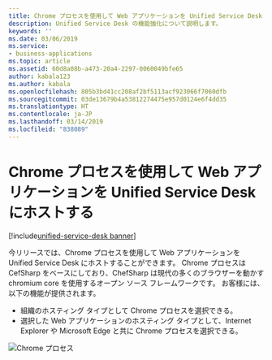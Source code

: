 ```yaml
---
title: Chrome プロセスを使用して Web アプリケーションを Unified Service Desk にホストする
description: Unified Service Desk の機能強化について説明します。
keywords: ''
ms.date: 03/06/2019
ms.service:
- business-applications
ms.topic: article
ms.assetid: 60d8a08b-a473-20a4-2297-0060049bfe65
author: kabala123
ms.author: kabala
ms.openlocfilehash: 805b3bd41cc208af2bf5113acf923066f7060dfb
ms.sourcegitcommit: 03de13679b4a53812274475e957d0124e6f4dd35
ms.translationtype: HT
ms.contentlocale: ja-JP
ms.lasthandoff: 03/14/2019
ms.locfileid: "838089"
---
```

#  <a name="use-chrome-process-to-host-web-applications-in-unified-service-desk"></a>Chrome プロセスを使用して Web アプリケーションを Unified Service Desk にホストする
[!include[unified-service-desk banner](../../../includes/unified-service-desk.md)]

今リリースでは、Chrome プロセスを使用して Web アプリケーションを Unified Service Desk にホストすることができます。 Chrome プロセスは CefSharp をベースにしており、ChefSharp は現代の多くのブラウザーを動かす chromium core を使用するオープン ソース フレームワークです。 お客様には、以下の機能が提供されます。 

-  組織のホスティング タイプとして Chrome プロセスを選択できる。
-  選択した Web アプリケーションのホスティング タイプとして、Internet Explorer や Microsoft Edge と共に Chrome プロセスを選択できる。

![Chrome プロセス](media/Chrome-Screen-4.1.png "Chrome プロセスを備えた Unified Service Desk")

